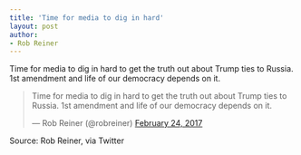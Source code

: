 ```yaml
---
title: 'Time for media to dig in hard'
layout: post
author:
- Rob Reiner
---
```


Time for media to dig in hard to get the truth out about Trump ties to Russia. 1st amendment and life of our democracy depends on it.

<blockquote class="twitter-tweet"><p lang="en" dir="ltr">Time for media to dig in hard to get the truth out about Trump ties to Russia. 1st amendment and life of our democracy depends on it.</p>&mdash; Rob Reiner (@robreiner) <a href="https://twitter.com/robreiner/status/835218069316259840?ref_src=twsrc%5Etfw">February 24, 2017</a></blockquote> <script async src="https://platform.twitter.com/widgets.js" charset="utf-8"></script>

Source: Rob Reiner, via Twitter
